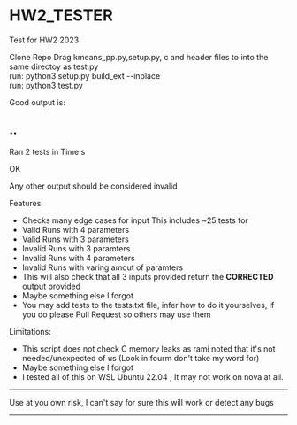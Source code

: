 # HW2_TESTER
Test for HW2 2023

Clone Repo
Drag kmeans_pp.py,setup.py, c and header files to into the same directoy as test.py  
run: python3 setup.py build_ext --inplace  
run: python3 test.py  

Good output is:

..
----------------------------------------------------------------------
Ran 2 tests in Time s

OK


Any other output should be considered invalid  

Features:  
* Checks many edge cases for input This includes ~25 tests for
* Valid Runs with 4 parameters
* Valid Runs with 3 parameters
* Invalid Runs with 3 paramters
* Invalid Runs with 4 parameters
* Invalid Runs with varing amout of paramters
* This will also check that all 3 inputs provided return the **CORRECTED** output provided
* Maybe something else I forgot
* You may add tests to the tests.txt file, infer how to do it yourselves, if you do please Pull Request so others may use them

Limitations:  
* This script does not check C memory leaks as rami noted that it's not needed/unexpected of us (Look in fourm don't take my word for)
* Maybe something else I forgot
* I tested all of this on WSL Ubuntu 22.04 , It may not work on nova at all.

******
Use at you own risk, I can't say for sure this will work or detect any bugs
******